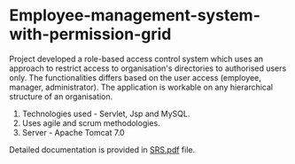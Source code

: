 # Employee-management-system-with-permission-grid

Project developed a role-based access control system which uses an approach to restrict access to organisation's directories to authorised users only. The functionalities differs based on the user access (employee, manager, administrator). The application is workable on any hierarchical structure of an organisation. 
1. Technologies used - Servlet, Jsp and MySQL.
2. Uses agile and scrum methodologies.
3. Server - Apache Tomcat 7.0

Detailed documentation is provided in [SRS.pdf](https://github.com/aakupadhyay/Employee-management-system-with-permission-grid/blob/master/SRS.pdf) file.
